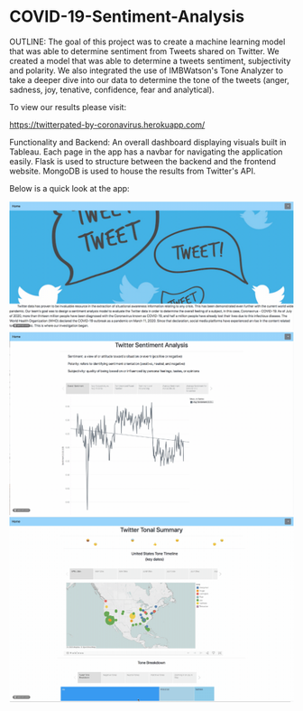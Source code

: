 # COVID-19-Sentiment-Analysis

OUTLINE: 
The goal of this project was to create a machine learning model that was able to determine sentiment from Tweets shared on Twitter. We created a model that was able to determine a tweets sentiment, subjectivity and polarity. We also integrated the use of IMBWatson's Tone Analyzer to take a deeper dive into our data to determine the tone of the tweets (anger, sadness, joy, tenative, confidence, fear and analytical). 

To view our results please visit:

https://twitterpated-by-coronavirus.herokuapp.com/

Functionality and Backend:
An overall dashboard displaying visuals built in Tableau. 
Each page in the app has a navbar for navigating the application easily.
Flask is used to structure between the backend and the frontend website.
MongoDB is used to house the results from Twitter's API. 

Below is a quick look at the app:

![Home Demo](Images/home.gif)
![Sentiment Demo](Images/sentiment.gif)
![Tones Demo](Images/tones.gif)
